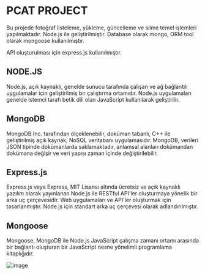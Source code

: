# PCAT PROJECT
Bu projede fotoğraf listeleme, yükleme, güncelleme ve silme temel işlemleri yapılmaktadır. Node.js ile geliştirilmiştir. Database olarak mongo, ORM tool olarak mongoose kullanılmıştır.

API oluşturulması için express.js kullanılmıştır.

## NODE.JS
Node.js, açık kaynaklı, genelde sunucu tarafında çalışan ve ağ bağlantılı uygulamalar için geliştirilmiş bir çalıştırma ortamıdır. Node.js uygulamaları genelde istemci tarafı betik dili olan JavaScript kullanılarak geliştirilir.

## MongoDB
MongoDB Inc. tarafından ölçeklenebilir, doküman tabanlı, C++ ile geliştirilmiş açık kaynak, NoSQL veritabanı uygulamasıdır. MongoDB, verileri JSON tipinde dokümanlarda saklamaktadır, anlamsal alanları dokümandan dokümana değişir ve veri yapısı zaman içinde değiştirilebilir.

## Express.js
Express.js veya Express, MIT Lisansı altında ücretsiz ve açık kaynaklı yazılım olarak yayınlanan Node.js ile RESTful API'ler oluşturmaya yönelik bir arka uç çerçevesidir. Web uygulamaları ve API'ler oluşturmak için tasarlanmıştır. Node.js için standart arka uç çerçevesi olarak adlandırılmıştır.

## Mongoose
Mongoose, MongoDB ile Node.js JavaScript çalışma zamanı ortamı arasında bir bağlantı oluşturan bir JavaScript nesne yönelimli programlama kitaplığıdır.

![image](https://user-images.githubusercontent.com/64710251/204153850-003aa858-378d-4dbc-9763-e15b3cd971e1.png)
